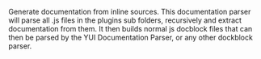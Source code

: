 Generate documentation from inline sources. This documentation parser will parse all .js files in the plugins sub folders, recursively and extract documentation from them. It then builds normal js docblock files that can then be parsed by the YUI Documentation Parser, or any other dockblock parser.